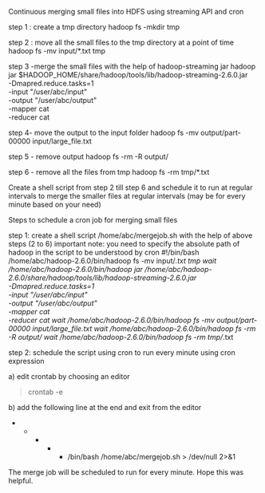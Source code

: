 Continuous merging small files into HDFS using streaming API and cron

step 1 : create a tmp directory
hadoop fs -mkdir tmp

step 2 : move all the small files to the tmp directory at a point of time
hadoop fs -mv input/*.txt tmp

step 3 -merge the small files with the help of hadoop-streaming jar
hadoop jar $HADOOP_HOME/share/hadoop/tools/lib/hadoop-streaming-2.6.0.jar \
                   -Dmapred.reduce.tasks=1 \
                   -input "/user/abc/input" \
                   -output "/user/abc/output" \
                   -mapper cat \
                   -reducer cat
									 
step 4- move the output to the input folder
hadoop fs -mv output/part-00000 input/large_file.txt

step 5 - remove output
 hadoop fs -rm -R output/
 
step 6 - remove all the files from tmp
hadoop fs -rm tmp/*.txt

Create a shell script from step 2 till step 6 and schedule it to run at regular intervals to merge the smaller files at regular intervals (may be for every minute based on your need)

Steps to schedule a cron job for merging small files

step 1: create a shell script /home/abc/mergejob.sh with the help of above steps (2 to 6)
important note: you need to specify the absolute path of hadoop in the script to be understood by cron
#!/bin/bash
/home/abc/hadoop-2.6.0/bin/hadoop fs -mv input/*.txt tmp
wait
/home/abc/hadoop-2.6.0/bin/hadoop jar /home/abc/hadoop-2.6.0/share/hadoop/tools/lib/hadoop-streaming-2.6.0.jar \
                   -Dmapred.reduce.tasks=1 \
                   -input "/user/abc/input" \
                   -output "/user/abc/output" \
                   -mapper cat \
                   -reducer cat
wait
/home/abc/hadoop-2.6.0/bin/hadoop fs -mv output/part-00000 input/large_file.txt
wait
/home/abc/hadoop-2.6.0/bin/hadoop fs -rm -R output/
wait
/home/abc/hadoop-2.6.0/bin/hadoop fs -rm tmp/*.txt

step 2: schedule the script using cron to run every minute using cron expression

a) edit crontab by choosing an editor

>crontab -e

b) add the following line at the end and exit from the editor
* * * * * /bin/bash /home/abc/mergejob.sh > /dev/null 2>&1

The merge job will be scheduled to run for every minute.
Hope this was helpful.

